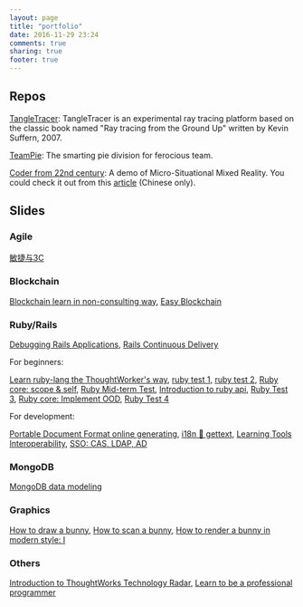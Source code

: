 ```yaml
---
layout: page
title: "portfolio"
date: 2016-11-29 23:24
comments: true
sharing: true
footer: true
---
```


## Repos

[TangleTracer](https://github.com/hanystudy/TangleTracer): TangleTracer is an experimental ray tracing platform based on the classic book named "Ray tracing from the Ground Up" written by Kevin Suffern, 2007.

[TeamPie](https://github.com/hanystudy/TeamPie): The smarting pie division for ferocious team.

[Coder from 22nd century](https://github.com/hanystudy/coder-from-22nd-century): A demo of Micro-Situational Mixed Reality. You could check it out from this [article](http://www.hanyi.name/blog/2016/11/20/micro-situational-mixed-reality/) (Chinese only).

## Slides

### Agile

[敏捷与3C](http://slides.com/hanyi8000/ci-cd-and-cd#/)

### Blockchain

[Blockchain learn in non-consulting way](http://slides.com/hanyi8000/blockchain#/), [Easy Blockchain](http://slides.com/hanyi8000/blockchain-25#/)

### Ruby/Rails

[Debugging Rails Applications](http://slides.com/hanyi8000/debugging-rails-applications#/), [Rails Continuous Delivery](http://slides.com/hanyi8000/rails-continuous-delivery#/)

For beginners:

[Learn ruby-lang the ThoughtWorker's way](http://slides.com/hanyi8000/deck-16#/), [ruby test 1](http://slides.com/hanyi8000/deck-16-17#/), [ruby test 2](http://slides.com/hanyi8000/deck-16-17-18#/), [Ruby core: scope & self](http://slides.com/hanyi8000/deck-16-17-18-19-20-22-23#/), [Ruby Mid-term Test](http://slides.com/hanyi8000/deck-16-17-18-19-20#/), [Introduction to ruby api](http://slides.com/hanyi8000/deck-16-17-18-19#/), [Ruby Test 3](http://slides.com/hanyi8000/deck-16-17-18-19-20-22#/), [Ruby core: Implement OOD](http://slides.com/hanyi8000/deck-16-17-18-19-20-21#/), [Ruby Test 4](http://slides.com/hanyi8000/deck-16-17-18-19-20-22-24#/)

For development:

[Portable Document Format online generating](http://slides.com/hanyi8000/deck-27#/), [i18n 💑 gettext](http://slides.com/hanyi8000/i18n#/), [Learning Tools Interoperability](http://slides.com/hanyi8000/gc-integration#/), [SSO: CAS, LDAP, AD](http://slides.com/hanyi8000/gc-integration-7#/)

### MongoDB

[MongoDB data modeling](http://slides.com/hanyi8000/mongodb-data-modeling)

### Graphics

[How to draw a bunny](http://slides.com/hanyi8000/how-to-draw-a-bunny#/), [How to scan a bunny](http://slides.com/hanyi8000/how-to-draw-a-bunny-5#/), [How to render a bunny in modern style: I](http://slides.com/hanyi8000/how-to-draw-a-bunny-8#/)

### Others

[Introduction to ThoughtWorks Technology Radar](http://slides.com/hanyi8000/asd-14#/), [Learn to be a professional programmer](http://slides.com/hanyi8000/deck-29#/)
